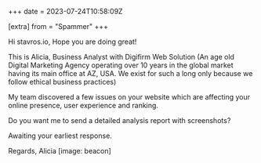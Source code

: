 +++
date = 2023-07-24T10:58:09Z

[extra]
from = "Spammer"
+++

Hi stavros.io,
Hope you are doing great!

This is Alicia, Business Analyst with Digifirm Web Solution (An age old
Digital Marketing Agency operating over 10 years in the global market
having its main office at AZ, USA. We exist for such a long only because we
follow ethical business practices)

My team discovered a few issues on your website which are affecting your
online presence, user experience and ranking.

Do you want me to send a detailed analysis report with screenshots?

Awaiting your earliest response.

Regards,
Alicia
[image: beacon]
